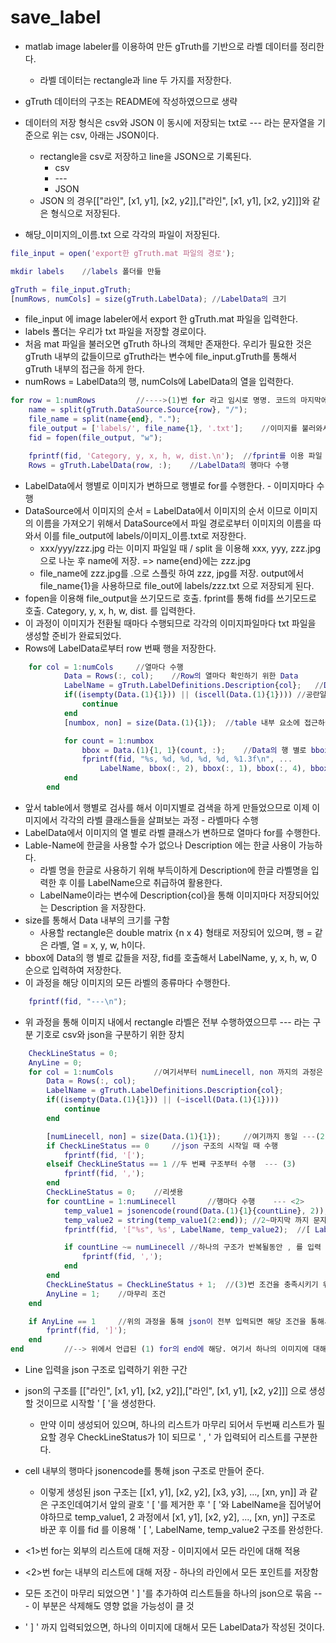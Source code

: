 # save_label

- matlab image labeler를 이용하여 만든 gTruth를 기반으로 라벨 데이터를 정리한다.
  - 라벨 데이터는 rectangle과 line 두 가지를 저장한다.
- gTruth 데이터의 구조는 README에 작성하였으므로 생략

- 데이터의 저장 형식은 csv와 JSON 이 동시에 저장되는 txt로 --- 라는 문자열을 기준으로 위는 csv, 아래는 JSON이다.
  - rectangle을 csv로 저장하고 line을 JSON으로 기록된다.
    - csv
    - \---
    - JSON
  - JSON 의 경우[["라인", [x1, y1], [x2, y2]],["라인", [x1, y1], [x2, y2]]]와 같은 형식으로 저장된다.
- 해당\_이미지의\_이름.txt 으로 각각의 파일이 저장된다.



```matlab
file_input = open('export한 gTruth.mat 파일의 경로');

mkdir labels	//labels 폴더를 만듦

gTruth = file_input.gTruth;
[numRows, numCols] = size(gTruth.LabelData); //LabelData의 크기
```

- file_input 에 image labeler에서 export 한 gTruth.mat 파일을 입력한다.
- labels 폴더는 우리가 txt 파일을 저장할 경로이다.
- 처음 mat 파일을 불러오면 gTruth 하나의 객체만 존재한다. 우리가 필요한 것은 gTruth 내부의 값들이므로 gTruth라는 변수에 file_input.gTruth를 통해서 gTruth 내부의 접근을 하게 한다.
- numRows = LabelData의 행, numCols에 LabelData의 열을 입력한다.



```matlab
for row = 1:numRows			//---->(1)번 for 라고 임시로 명명. 코드의 마지막에 end가 있음
    name = split(gTruth.DataSource.Source{row}, "/");	
    file_name = split(name{end}, ".");
    file_output = ['labels/', file_name{1}, '.txt'];	//이미지를 불러와서 label/이미지_이름.txt로 저장
    fid = fopen(file_output, "w");				

    fprintf(fid, 'Category, y, x, h, w, dist.\n');	//fprint를 이용 파일 명을 생성, string을 입력
    Rows = gTruth.LabelData(row, :);	//LabelData의 행마다 수행
```

- LabelData에서 행별로 이미지가 변하므로 행별로 for를 수행한다. - 이미지마다 수행
- DataSource에서 이미지의 순서 = LabelData에서 이미지의 순서 이므로 이미지의 이름을 가져오기 위해서 DataSource에서 파일 경로로부터 이미지의 이름을 따와서 이를 file_output에 labels/이미지_이름.txt로 저장한다.
  - xxx/yyy/zzz.jpg 라는 이미지 파일일 때 / split 을 이용해 xxx, yyy, zzz.jpg 으로 나눈 후 name에 저장. => name{end}에는 zzz.jpg
  - file_name에 zzz.jpg를 .으로 스플릿 하여 zzz, jpg를 저장. output에서 file_name{1}을 사용하므로 file_out에 labels/zzz.txt 으로 저장되게 된다.
- fopen을 이용해 file_output을 쓰기모드로 호출. fprint를 통해 fid를 쓰기모드로 호출. Category, y, x, h, w, dist. 를 입력한다.
- 이 과정이 이미지가 전환될 때마다 수행되므로 각각의 이미지파일마다 txt 파일을 생성할 준비가 완료되었다.
- Rows에 LabelData로부터 row 번째 행을 저장한다.



```matlab
    for col = 1:numCols		//열마다 수행
            Data = Rows(:, col);	//Row의 열마다 확인하기 위한 Data
            LabelName = gTruth.LabelDefinitions.Description{col};	//Description으로부터 LabelName을 받음
            if((isempty(Data.(1){1})) || (iscell(Data.(1){1})))	//공란일때 처리
                continue
            end
            [numbox, non] = size(Data.(1){1});	//table 내부 요소에 접근하여 크기를 반환. 

            for count = 1:numbox	
                bbox = Data.(1){1, 1}(count, :);	//Data의 행 별로 bbox를 저장
                fprintf(fid, "%s, %d, %d, %d, %d, %1.3f\n", ...
                    LabelName, bbox(:, 2), bbox(:, 1), bbox(:, 4), bbox(:, 3), 0);	//y, x, h, w 입력
            end
        end
```

- 앞서 table에서 행별로 검사를 해서 이미지별로 검색을 하게 만들었으므로 이제 이미지에서 각각의 라벨 클래스들을 살펴보는 과정 - 라벨마다 수행
- LabelData에서 이미지의 열 별로 라벨 클래스가 변하므로 열마다 for를 수행한다.
- Lable-Name에 한글을 사용할 수가 없으나 Description 에는 한글 사용이 가능하다.
  - 라벨 명을 한글로 사용하기 위해 부득이하게 Description에 한글 라벨명을 입력한 후 이를 LabelName으로 취급하여 활용한다.
  - LabelName이라는 변수에 Description{col}을 통해 이미지마다 저장되어있는 Description 을 저장한다.
- size를 통해서 Data 내부의 크기를 구함
  - 사용할 rectangle은 double matrix {n x 4} 형태로 저장되어 있으며, 행 = 같은 라벨, 열 = x, y, w, h이다.
- bbox에 Data의 행 별로 값들을 저장, fid를 호출해서 LabelName, y, x, h, w, 0 순으로 입력하여 저장한다.
- 이 과정을 해당 이미지의 모든 라벨의 종류마다 수행한다.



```matlab
    fprintf(fid, "---\n");
```

- 위 과정을 통해 이미지 내에서 rectangle 라벨은 전부 수행하였으므루 --- 라는 구분 기호로 csv와 json을 구분하기 위한 장치



```matlab
    CheckLineStatus = 0;
    AnyLine = 0;
    for col = 1:numCols			//여기서부터 numLinecell, non 까지의 과정은 위의 box와 동일 --- (2) ---<1>
        Data = Rows(:, col);
        LabelName = gTruth.LabelDefinitions.Description{col};
        if((isempty(Data.(1){1})) || (~iscell(Data.(1){1})))
            continue
        end

        [numLinecell, non] = size(Data.(1){1});		//여기까지 동일 ---(2)
        if CheckLineStatus == 0		//json 구조의 시작일 때 수행
            fprintf(fid, '[');
        elseif CheckLineStatus == 1	//두 번째 구조부터 수행	--- (3)
            fprintf(fid, ',');
        end
        CheckLineStatus = 0;	//리셋용
        for countLine = 1:numLinecell		//행마다 수행	--- <2>
            temp_value1 = jsonencode(round(Data.(1){1}{countLine}, 2));  //json 구조로 데이터를 변환
            temp_value2 = string(temp_value1(2:end)); //2~마지막 까지 문자열을 temp_value2로 지정
            fprintf(fid, '["%s", %s', LabelName, temp_value2);	//[ LabelName temp_value2로 fid를 호출해서 입력

            if countLine ~= numLinecell	//하나의 구조가 반복될동안 , 를 입력
                fprintf(fid, ',');
            end
        end
        CheckLineStatus = CheckLineStatus + 1;	//(3)번 조건을 충족시키기 위함
        AnyLine = 1;	//마무리 조건
    end

    if AnyLine == 1		//위의 과정을 통해 json이 전부 입력되면 해당 조건을 통해서 json 구조가 닫힌다. --- 아마 삭제 가능
        fprintf(fid, ']');
    end
end			//--> 위에서 언급된 (1) for의 end에 해당. 여기서 하나의 이미지에 대해 수행하는 과정이 마무리됨
```

- Line 입력을 json 구조로 입력하기 위한 구간

- json의 구조를 [["라인", [x1, y1], [x2, y2]],["라인", [x1, y1], [x2, y2]]] 으로 생성할 것이므로 시작할 ' [ '을 생성한다.
  - 만약 이미 생성되어 있으며, 하나의 리스트가 마무리 되어서 두번째 리스트가 필요할 경우 CheckLineStatus가 1이 되므로 ' , ' 가 입력되어 리스트를 구분한다.
- cell 내부의 행마다 jsonencode를 통해 json 구조로 만들어 준다.
  - 이렇게 생성된 json 구조는 [[x1, y1], [x2, y2], [x3, y3], ..., [xn, yn]] 과 같은 구조인데여기서 앞의 괄호 ' [ '를 제거한 후 ' [ '와 LabelName을 집어넣어야하므로 temp_value1, 2 과정에서 [x1, y1], [x2, y2], ..., [xn, yn]] 구조로 바꾼 후 이를 fid 를 이용해 ' [ ', LabelName, temp_value2 구조를 완성한다.
- <1>번 for는 외부의 리스트에 대해 저장 - 이미지에서 모든 라인에 대해 적용
- <2>번 for는 내부의 리스트에 대해 저장 - 하나의 라인에서 모든 포인트를 저장함
- 모든 조건이 마무리 되었으면 ' ] '를 추가하여 리스트들을 하나의 json으로 묶음 --- 이 부분은 삭제해도 영향 없을 가능성이 클 것
- ' ] ' 까지 입력되었으면, 하나의 이미지에 대해서 모든 LabelData가 작성된 것이다.
